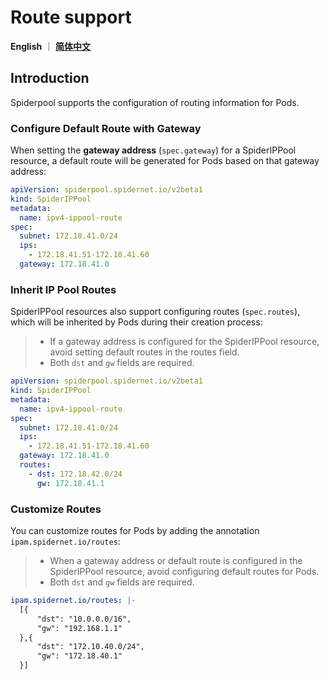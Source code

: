 # Route support

**English** ｜ [**简体中文**](./route-zh_CN.md)

## Introduction

Spiderpool supports the configuration of routing information for Pods.

### Configure Default Route with Gateway

When setting the **gateway address** (`spec.gateway`) for a SpiderIPPool resource, a default route will be generated for Pods based on that gateway address:

```yaml
apiVersion: spiderpool.spidernet.io/v2beta1
kind: SpiderIPPool
metadata:
  name: ipv4-ippool-route
spec:
  subnet: 172.18.41.0/24
  ips:
    - 172.18.41.51-172.18.41.60
  gateway: 172.18.41.0
```

### Inherit IP Pool Routes

SpiderIPPool resources also support configuring routes (`spec.routes`),  which will be inherited by Pods during their creation process:

> - If a gateway address is configured for the SpiderIPPool resource, avoid setting default routes in the routes field.
> - Both `dst` and `gw` fields are required.

```yaml
apiVersion: spiderpool.spidernet.io/v2beta1
kind: SpiderIPPool
metadata:
  name: ipv4-ippool-route
spec:
  subnet: 172.18.41.0/24
  ips:
    - 172.18.41.51-172.18.41.60
  gateway: 172.18.41.0
  routes:
    - dst: 172.18.42.0/24
      gw: 172.18.41.1
```

### Customize Routes

You can customize routes for Pods by adding the annotation `ipam.spidernet.io/routes`:

> - When a gateway address or default route is configured in the SpiderIPPool resource, avoid configuring default routes for Pods.
> - Both `dst` and `gw` fields are required.

```yaml
ipam.spidernet.io/routes: |-
  [{
      "dst": "10.0.0.0/16",
      "gw": "192.168.1.1"
  },{
      "dst": "172.10.40.0/24",
      "gw": "172.18.40.1"
  }]
```
